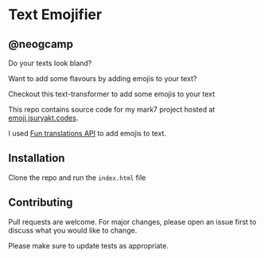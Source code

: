 # Text Emojifier

## @neogcamp

Do your texts look bland? 

Want to add some flavours by adding emojis to your text? 

Checkout this text-transformer to add some emojis to your text

This repo contains source code for my mark7 project hosted at [emoji.jsuryakt.codes](https://emoji.jsuryakt.codes).

I used [Fun translations API](https://funtranslations.com/api/#emoji) to add emojis to text.

## Installation

Clone the repo and run the ```index.html``` file



## Contributing
Pull requests are welcome. For major changes, please open an issue first to discuss what you would like to change.

Please make sure to update tests as appropriate.

